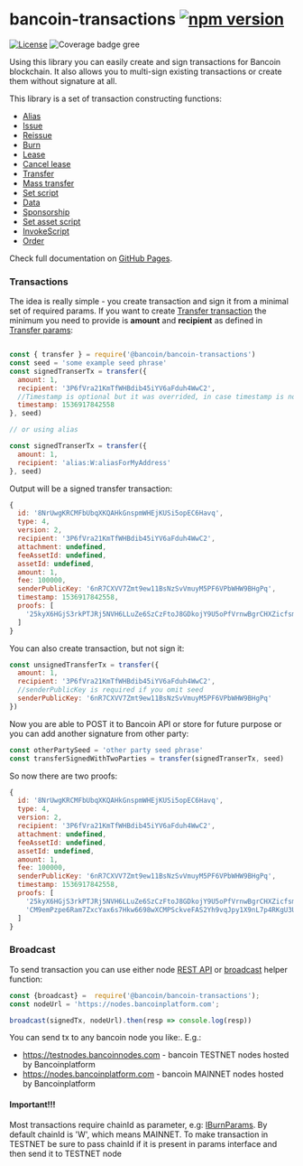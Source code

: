 # bancoin-transactions  [![npm version](https://badge.fury.io/js/%40bancoin%2Fbancoin-transactions.svg)](https://badge.fury.io/js/%40bancoin%2Fbancoin-transactions)

[![License][license-image]][license-url] ![Coverage badge gree][coverage-badge-green]

[license-url]: https://opensource.org/licenses/MIT
[license-image]: https://img.shields.io/npm/l/make-coverage-badge.svg
[coverage-badge-green]:https://img.shields.io/badge/Coverage-98.77%25-brightgreen.svg

Using this library you can easily create and sign transactions for Bancoin blockchain.
It also allows you to multi-sign existing transactions or create them without signature at all.

This library is a set of transaction constructing functions:
* [Alias](https://bancoinplatform.github.io/bancoin-transactions/globals.html#alias)
* [Issue](https://bancoinplatform.github.io/bancoin-transactions/globals.html#issue)
* [Reissue](https://bancoinplatform.github.io/bancoin-transactions/globals.html#reissue)
* [Burn](https://bancoinplatform.github.io/bancoin-transactions/globals.html#burn)
* [Lease](https://bancoinplatform.github.io/bancoin-transactions/globals.html#lease)
* [Cancel lease](https://bancoinplatform.github.io/bancoin-transactions/globals.html#cancellease)
* [Transfer](https://bancoinplatform.github.io/bancoin-transactions/globals.html#transfer)
* [Mass transfer](https://bancoinplatform.github.io/bancoin-transactions/globals.html#masstransfer)
* [Set script](https://bancoinplatform.github.io/bancoin-transactions/globals.html#setscript)
* [Data](https://bancoinplatform.github.io/bancoin-transactions/globals.html#data)
* [Sponsorship](https://bancoinplatform.github.io/bancoin-transactions/globals.html#sponsorship)
* [Set asset script](https://bancoinplatform.github.io/bancoin-transactions/globals.html#setassetscript)
* [InvokeScript](https://bancoinplatform.github.io/bancoin-transactions/globals.html#invokescript)
* [Order](https://bancoinplatform.github.io/bancoin-transactions/globals.html#order)

Check full documentation on [GitHub Pages](https://bancoinplatform.github.io/bancoin-transactions/index.html).

### Transactions

The idea is really simple - you create transaction and sign it from a minimal set of required params.
If you want to create [Transfer transaction](https://bancoinplatform.github.io/bancoin-transactions/interfaces/itransfertransaction.html) the minimum you need to provide is **amount** and **recipient** as defined in [Transfer params](https://bancoinplatform.github.io/bancoin-transactions/interfaces/itransferparams.html):
```js

const { transfer } = require('@bancoin/bancoin-transactions')
const seed = 'some example seed phrase'
const signedTranserTx = transfer({ 
  amount: 1,
  recipient: '3P6fVra21KmTfWHBdib45iYV6aFduh4WwC2',
  //Timestamp is optional but it was overrided, in case timestamp is not provided it will fallback to Date.now(). You can set any oftional params yourself. go check full docs
  timestamp: 1536917842558 
}, seed)

// or using alias

const signedTranserTx = transfer({ 
  amount: 1,
  recipient: 'alias:W:aliasForMyAddress'
}, seed)
```

Output will be a signed transfer transaction:
```js
{
  id: '8NrUwgKRCMFbUbqXKQAHkGnspmWHEjKUSi5opEC6Havq',
  type: 4,
  version: 2,
  recipient: '3P6fVra21KmTfWHBdib45iYV6aFduh4WwC2',
  attachment: undefined,
  feeAssetId: undefined,
  assetId: undefined,
  amount: 1,
  fee: 100000,
  senderPublicKey: '6nR7CXVV7Zmt9ew11BsNzSvVmuyM5PF6VPbWHW9BHgPq',
  timestamp: 1536917842558,
  proofs: [
    '25kyX6HGjS3rkPTJRj5NVH6LLuZe6SzCzFtoJ8GDkojY9U5oPfVrnwBgrCHXZicfsmLthPUjTrfT9TQL2ciYrPGE'
  ]
}
```

You can also create transaction, but not sign it:
```javascript
const unsignedTransferTx = transfer({ 
  amount: 1,
  recipient: '3P6fVra21KmTfWHBdib45iYV6aFduh4WwC2',
  //senderPublicKey is required if you omit seed
  senderPublicKey: '6nR7CXVV7Zmt9ew11BsNzSvVmuyM5PF6VPbWHW9BHgPq' 
})
```

Now you are able to POST it to Bancoin API or store for future purpose or you can add another signature from other party:
```js
const otherPartySeed = 'other party seed phrase'
const transferSignedWithTwoParties = transfer(signedTranserTx, seed)
```

So now there are two proofs:
```js
{
  id: '8NrUwgKRCMFbUbqXKQAHkGnspmWHEjKUSi5opEC6Havq',
  type: 4,
  version: 2,
  recipient: '3P6fVra21KmTfWHBdib45iYV6aFduh4WwC2',
  attachment: undefined,
  feeAssetId: undefined,
  assetId: undefined,
  amount: 1,
  fee: 100000,
  senderPublicKey: '6nR7CXVV7Zmt9ew11BsNzSvVmuyM5PF6VPbWHW9BHgPq',
  timestamp: 1536917842558,
  proofs: [
    '25kyX6HGjS3rkPTJRj5NVH6LLuZe6SzCzFtoJ8GDkojY9U5oPfVrnwBgrCHXZicfsmLthPUjTrfT9TQL2ciYrPGE',
    'CM9emPzpe6Ram7ZxcYax6s7Hkw6698wXCMPSckveFAS2Yh9vqJpy1X9nL7p4RKgU3UEa8c9RGXfUK6mFFq4dL9z'
  ]
}
```

### Broadcast
To send transaction you can use either node [REST API](https://nodes.bancoinplatform.com/api-docs/index.html#!/transactions/broadcast) or [broadcast](https://bancoinplatform.github.io/bancoin-transactions/globals.html#broadcast) helper function:
```javascript
const {broadcast} =  require('@bancoin/bancoin-transactions');
const nodeUrl = 'https://nodes.bancoinplatform.com';

broadcast(signedTx, nodeUrl).then(resp => console.log(resp))
```
You can send tx to any bancoin node you like:. E.g.:
* https://testnodes.bancoinnodes.com - bancoin TESTNET nodes hosted by Bancoinplatform
* https://nodes.bancoinplatform.com - bancoin MAINNET nodes hosted by Bancoinplatform
#### Important!!!
Most transactions require chainId as parameter, e.g: [IBurnParams](https://bancoinplatform.github.io/bancoin-transactions/interfaces/iburnparams.html). By default chainId is 'W', which means MAINNET. To make transaction in TESTNET be sure to pass chainId if it is present in params interface and then send it to TESTNET node

